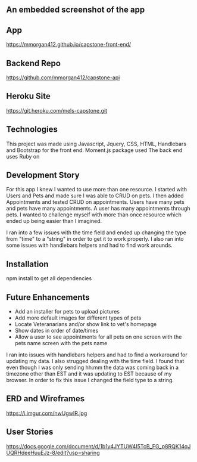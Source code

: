 
## An embedded screenshot of the app

## App
  https://mmorgan412.github.io/capstone-front-end/
## Backend Repo
  https://github.com/mmorgan412/capstone-api
## Heroku Site
  https://git.heroku.com/mels-capstone.git

## Technologies
  This project was made using Javascript, Jquery, CSS, HTML, Handlebars and Bootstrap for the front end.
  Moment.js package used
  The back end uses Ruby on

## Development Story
  For this app I knew I wanted to use more than one resource.  I started with Users and Pets and made sure I was able to CRUD on pets.  I then added Appointments and tested CRUD on appointments.  Users have many pets and pets have many appointments.  A user has many appointments through pets.  I wanted to challenge myself with more than once resource which ended up being easier than I imagined.

  I ran into a few issues with the time field and ended up changing the type from "time" to a "string" in order to get it to work properly.  I also ran into some issues with handlebars helpers and had to find work arounds.

## Installation
  npm install to get all dependencies

## Future Enhancements
  - Add an installer for pets to upload pictures
  - Add more default images for different types of pets
  - Locate Veteranarians and/or show link to vet's homepage
  - Show dates in order of date/times
  - Allow a user to see appointments for all pets on one screen with the pets name  screen with the pets name

  I ran into issues with handlebars helpers and had to find a workaround for updating my data.  I also strugged dealing with the time field.  I found that even though I was only sending hh:mm the data was coming back in a timezone other than EST and it was updating to EST because of my browser.  In order to fix this issue I changed the field type to a string.


## ERD and Wireframes

https://i.imgur.com/nwUgwIR.jpg

## User Stories

https://docs.google.com/document/d/1b1y4JYTUW4I5TcB_FG_p8RQK14qJUQRHdeeHuuEJz-8/edit?usp=sharing
